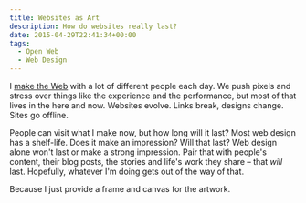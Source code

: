 ```yaml
---
title: Websites as Art
description: How do websites really last?
date: 2015-04-29T22:41:34+00:00
tags:
  - Open Web
  - Web Design
---
```


I [make the Web](/blog/explaining-web-design/) with a lot of different people each day. We push pixels and stress over things like the experience and the performance, but most of that lives in the here and now. Websites evolve. Links break, designs change. Sites go offline.

People can visit what I make now, but how long will it last? Most web design has a shelf-life. Does it make an impression? Will that last? Web design alone won't last or make a strong impression. Pair that with people's content, their blog posts, the stories and life's work they share – that _will_ last. Hopefully, whatever I'm doing gets out of the way of that.

Because I just provide a frame and canvas for the artwork.
